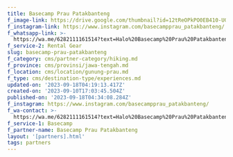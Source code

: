 ```yaml
---
title: Basecamp Prau Patakbanteng
f_image-link: https://drive.google.com/thumbnail?id=12tReOPkPO0EB410-UGz0kZCoDVAge2ql
f_instagram-link: https://www.instagram.com/basecampprau_patakbanteng/
f_whatsapp-link: >-
  https://wa.me/6282111161514?text=Halo%20Basecamp%20Prau%20Patakbanteng,%20saya%20dapat%20info%20dari%20@loocale.id%20dan%20punya%20pertanyaan
f_service-2: Rental Gear
slug: basecamp-prau-patakbanteng
f_category: cms/partner-category/hiking.md
f_province: cms/provinsi/jawa-tengah.md
f_location: cms/location/gunung-prau.md
f_type: cms/destination-type/experiences.md
updated-on: '2023-09-18T04:19:13.417Z'
created-on: '2023-09-10T17:03:45.504Z'
published-on: '2023-09-18T04:34:08.284Z'
f_instagram: https://www.instagram.com/basecampprau_patakbanteng/
f_wa-contact: >-
  https://wa.me/6282111161514?text=Halo%20Basecamp%20Prau%20Patakbanteng,%20saya%20dapat%20info%20dari%20@loocale.id%20dan%20punya%20pertanyaan
f_service-1: Basecamp
f_partner-name: Basecamp Prau Patakbanteng
layout: '[partners].html'
tags: partners
---
```



